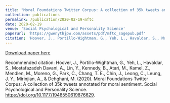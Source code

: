 ```yaml
---
title: "Moral Foundations Twitter Corpus: A collection of 35k tweets annotated for moral sentiment"
collection: publications
permalink: /publication/2020-02-19-mftc
date: 2020-02-19
venue: 'Social Psychological and Personality Science'
paperurl: 'https://gwenythjpw.com/assets/pdf/mftc_sagepub.pdf'
citation: 'Hoover, J., Portillo-Wightman, G., Yeh, L., Havaldar, S., Mostafazadeh Davani, A., Lin, Y., Kennedy, B., Atari, M., Kamel, Z., Mendlen, M., Moreno, G., Park, C., Chang, T. E., Chin, J., Leong, C., Leung, J. Y., Mirinjian, A., &amp; Dehghani, M. (2020). Moral Foundations Twitter Corpus: A collection of 35k tweets annotated for moral sentiment. Social Psychological and Personality Science. https://doi.org/10.1177/1948550619876629.'
---
```


<a href='https://gwenythjpw.com/assets/pdf/mftc_sagepub.pdf'>Download paper here</a>

Recommended citation: Hoover, J., Portillo-Wightman, G., Yeh, L., Havaldar, S., Mostafazadeh Davani, A., Lin, Y., Kennedy, B., Atari, M., Kamel, Z., Mendlen, M., Moreno, G., Park, C., Chang, T. E., Chin, J., Leong, C., Leung, J. Y., Mirinjian, A., & Dehghani, M. (2020). Moral Foundations Twitter Corpus: A collection of 35k tweets annotated for moral sentiment. Social Psychological and Personality Science. https://doi.org/10.1177/1948550619876629.
